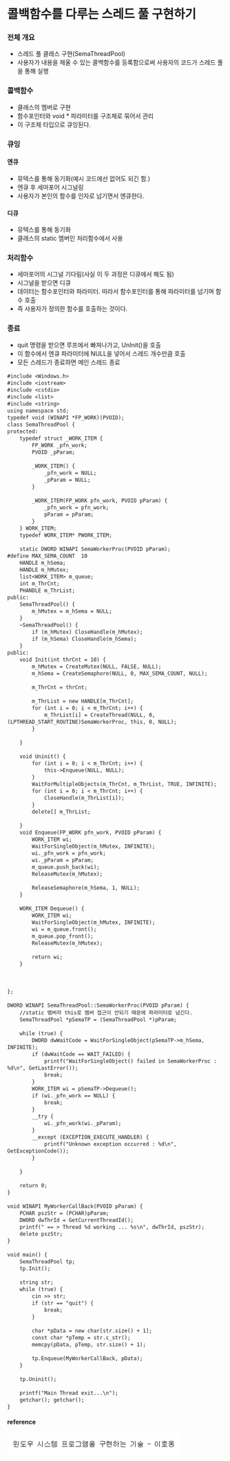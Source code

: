 # 콜백함수를 다루는 스레드 풀 구현하기

### 전체 개요
* 스레드 풀 클래스 구현(SemaThreadPool)
* 사용자가 내용을 채울 수 있는 콜백함수를 등록함으로써 사용자의 코드가 스레드 풀을 통해 실행

### 콜백함수
* 클래스의 멤버로 구현
* 함수포인터와 void * 파라미터를 구조체로 묶어서 관리
* 이 구조체 타입으로 큐잉된다.

### 큐잉

#### 엔큐
* 뮤텍스를 통해 동기화(예시 코드에선 없어도 되긴 함.)
* 엔큐 후 세마포어 시그널링
* 사용자가 본인의 함수를 인자로 넘기면서 엔큐한다.

#### 디큐
* 뮤텍스를 통해 동기화
* 클래스의 static 멤버인 처리함수에서 사용

### 처리함수
* 세마포어의 시그널 기다림(사실 이 두 과정은 디큐에서 해도 됨)
* 시그널을 받으면 디큐
* 데이터는 함수포인터와 파라미터. 따라서 함수포인터를 통해 파라미터를 넘기며 함수 호출
* 즉 사용자가 정의한 함수를 호출하는 것이다.

### 종료
* quit 명령을 받으면 루프에서 빠져나가고, UnInit()을 호출
* 이 함수에서 엔큐 파라미터에 NULL을 넣어서 스레드 개수만큼 호출
* 모든 스레드가 종료하면 메인 스레드 종료

```
#include <Windows.h>
#include <iostream>
#include <cstdio>
#include <list>
#include <string>
using namespace std;
typedef void (WINAPI *FP_WORK)(PVOID);
class SemaThreadPool {
protected:
	typedef struct _WORK_ITEM {
		FP_WORK _pfn_work;
		PVOID _pParam;

		_WORK_ITEM() {
			_pfn_work = NULL;
			_pParam = NULL;
		}

		_WORK_ITEM(FP_WORK pfn_work, PVOID pParam) {
			_pfn_work = pfn_work;
			pParam = pParam;
		}
	} WORK_ITEM;
	typedef WORK_ITEM* PWORK_ITEM;

	static DWORD WINAPI SemaWorkerProc(PVOID pParam);
#define MAX_SEMA_COUNT	10
	HANDLE m_hSema;
	HANDLE m_hMutex;
	list<WORK_ITEM> m_queue;
	int m_ThrCnt;
	PHANDLE m_ThrList;
public:
	SemaThreadPool() {
		m_hMutex = m_hSema = NULL;
	}
	~SemaThreadPool() {
		if (m_hMutex) CloseHandle(m_hMutex);
		if (m_hSema) CloseHandle(m_hSema);
	}
public:
	void Init(int thrCnt = 10) {
		m_hMutex = CreateMutex(NULL, FALSE, NULL);
		m_hSema = CreateSemaphore(NULL, 0, MAX_SEMA_COUNT, NULL);

		m_ThrCnt = thrCnt;

		m_ThrList = new HANDLE[m_ThrCnt];
		for (int i = 0; i < m_ThrCnt; i++) {
			m_ThrList[i] = CreateThread(NULL, 0, (LPTHREAD_START_ROUTINE)SemaWorkerProc, this, 0, NULL);
		}

	}

	void Uninit() {
		for (int i = 0; i < m_ThrCnt; i++) {
			this->Enqueue(NULL, NULL);
		}
		WaitForMultipleObjects(m_ThrCnt, m_ThrList, TRUE, INFINITE);
		for (int i = 0; i < m_ThrCnt; i++) {
			CloseHandle(m_ThrList[i]);
		}
		delete[] m_ThrList;

	}
	void Enqueue(FP_WORK pfn_work, PVOID pParam) {
		WORK_ITEM wi;
		WaitForSingleObject(m_hMutex, INFINITE);
		wi._pfn_work = pfn_work;
		wi._pParam = pParam;
		m_queue.push_back(wi);
		ReleaseMutex(m_hMutex);

		ReleaseSemaphore(m_hSema, 1, NULL);
	}

	WORK_ITEM Dequeue() {
		WORK_ITEM wi;
		WaitForSingleObject(m_hMutex, INFINITE);
		wi = m_queue.front();
		m_queue.pop_front();
		ReleaseMutex(m_hMutex);

		return wi;
	}



};

DWORD WINAPI SemaThreadPool::SemaWorkerProc(PVOID pParam) {
	//static 멤버라 this로 멤버 접근이 안되기 때문에 파라미터로 넘긴다.
	SemaThreadPool *pSemaTP = (SemaThreadPool *)pParam;

	while (true) {
		DWORD dwWaitCode = WaitForSingleObject(pSemaTP->m_hSema, INFINITE);
		if (dwWaitCode == WAIT_FAILED) {
			printf("WaitForSingleObject() failed in SemaWorkerProc : %d\n", GetLastError());
			break;
		}
		WORK_ITEM wi = pSemaTP->Dequeue();
		if (wi._pfn_work == NULL) {
			break;
		}
		__try {
			wi._pfn_work(wi._pParam);
		}
		__except (EXCEPTION_EXECUTE_HANDLER) {
			printf("Unknown exception occurred : %d\n", GetExceptionCode());
		}

	}

	return 0;
}

void WINAPI MyWorkerCallBack(PVOID pParam) {
	PCHAR pszStr = (PCHAR)pParam;
	DWORD dwThrId = GetCurrentThreadId();
	printf(" == > Thread %d working ... %s\n", dwThrId, pszStr);
	delete pszStr;
}

void main() {
	SemaThreadPool tp;
	tp.Init();

	string str;
	while (true) {
		cin >> str;
		if (str == "quit") {
			break;
		}

		char *pData = new char[str.size() + 1];
		const char *pTemp = str.c_str();
		memcpy(pData, pTemp, str.size() + 1);

		tp.Enqueue(MyWorkerCallBack, pData);
	}

	tp.Uninit();

	printf("Main Thread exit...\n");
	getchar(); getchar();
}
```

#### reference
![](../../../images/Windows_System_Technology/6.PNG)
